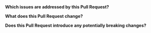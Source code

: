 <!--
Thank you for contributing to this project!

Please make sure you've read our contributing guidelines (https://github.com/BiancoRoyal/node-red-contrib-modbus/blob/develop/.github/CONTRIBUTING.md)

-->

**Which issues are addressed by this Pull Request?**

**What does this Pull Request change?**

**Does this Pull Request introduce any potentially breaking changes?**
<!--
If you have made any changes to the message format sent between units or to a node's configuration,
please include bullet points of what changed and what a current user needs to update to keep the same
behavior they have with the previous version.
-->
